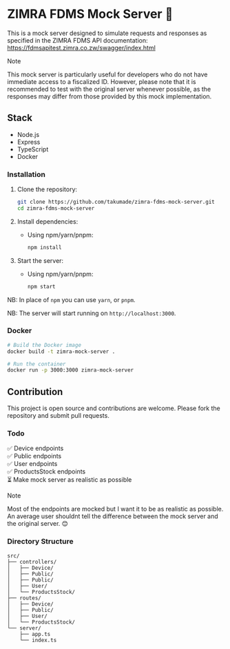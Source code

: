 # ZIMRA FDMS Mock Server  🧾

This is a mock server designed to simulate requests and responses as specified in the ZIMRA FDMS API documentation: https://fdmsapitest.zimra.co.zw/swagger/index.html


> [!NOTE]
> This mock server is particularly useful for developers who do not have immediate access to a fiscalized ID. However, please note that it is recommended to test with the original server whenever possible, as the responses may differ from those provided by this mock implementation.

## Stack

- Node.js
- Express
- TypeScript
- Docker

### Installation

1. Clone the repository:
   ```sh
   git clone https://github.com/takumade/zimra-fdms-mock-server.git
   cd zimra-fdms-mock-server
   ```

2. Install dependencies:
   - Using npm/yarn/pnpm:
     ```sh
     npm install
     ```

3. Start the server:
   - Using npm/yarn/pnpm:
     ```sh
     npm start
     ```

NB: In place of `npm` you can use `yarn`, or `pnpm`.

NB: The server will start running on `http://localhost:3000`.





### Docker 

```sh
# Build the Docker image
docker build -t zimra-mock-server .

# Run the container
docker run -p 3000:3000 zimra-mock-server
```

## Contribution
This project is open source and contributions are welcome. Please fork the repository and submit pull requests. 

### Todo
✅ Device endpoints  <br>
✅ Public endpoints  <br>
✅ User endpoints  <br>
✅ ProductsStock endpoints  <br>
⏳ Make mock server as realistic as possible  <br>


> [!NOTE]
> Most of the endpoints are mocked but I want it to be as realistic as possible. An average user shouldnt tell the difference between the mock server and the original server. 😊

### Directory Structure

```
src/
├── controllers/
│   ├── Device/
│   ├── Public/
│   ├── Public/
│   ├── User/
│   └── ProductsStock/
├── routes/
│   ├── Device/
│   ├── Public/
│   ├── User/
│   └── ProductsStock/
└── server/
    ├── app.ts
    └── index.ts
```

